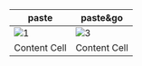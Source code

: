 
| paste  | paste&go |
| ------------- | ------------- |
| ![1](https://github.com/user-attachments/assets/0d3b34d4-bf35-49ff-9a51-869cee6f6397)  | ![3](https://github.com/user-attachments/assets/76317b41-e809-4a3d-9ed6-f549b520263b)  |
| Content Cell  | Content Cell  |


